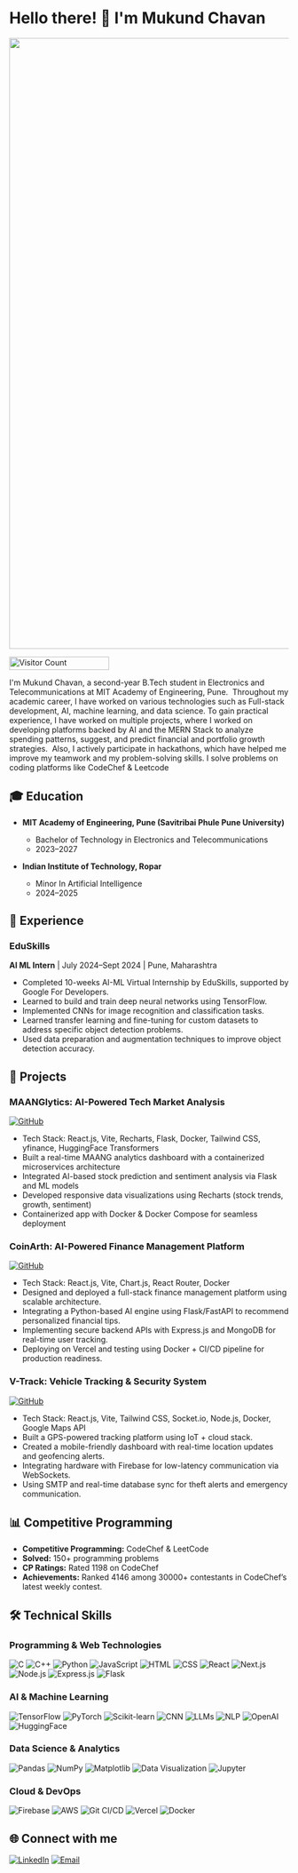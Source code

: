 # Hello there! 👋 I'm Mukund Chavan

<p align="center">
  <img src="https://i.redd.it/n8agw6z2smyb1.gif" width="1100">
</p>

<p align="start">
  <img src="https://profile-counter.glitch.me/{MukundC25}/count.svg" alt="Visitor Count" width="180" height="24" />
</p>

I'm Mukund Chavan, a second-year B.Tech student in Electronics and Telecommunications at MIT Academy of Engineering, Pune. 
Throughout my academic career, I have worked on various technologies such as Full-stack development, AI, machine learning, and data science. To gain practical experience, I have worked on multiple projects, where I worked on developing platforms backed by AI and the MERN Stack to analyze spending patterns, suggest, and predict financial and portfolio growth strategies. 
Also, I actively participate in hackathons, which have helped me improve my teamwork and my problem-solving skills. I solve problems on coding platforms like CodeChef & Leetcode 


## 🎓 Education

- **MIT Academy of Engineering, Pune (Savitribai Phule Pune University)**
  - Bachelor of Technology in Electronics and Telecommunications
  - 2023–2027

- **Indian Institute of Technology, Ropar**
  - Minor In Artificial Intelligence
  - 2024–2025

## 💼 Experience

### EduSkills
**AI ML Intern** | July 2024–Sept 2024 | Pune, Maharashtra
- Completed 10-weeks AI-ML Virtual Internship by EduSkills, supported by Google For Developers.
- Learned to build and train deep neural networks using TensorFlow.
- Implemented CNNs for image recognition and classification tasks.
- Learned transfer learning and fine-tuning for custom datasets to address specific object detection problems.
- Used data preparation and augmentation techniques to improve object detection accuracy.


## 🚀 Projects

### MAANGlytics: AI-Powered Tech Market Analysis
[![GitHub](https://img.shields.io/badge/GitHub-View_Project-blue?style=flat&logo=github)](https://github.com/MukundC25/maang-analytics-hub)
- Tech Stack: React.js, Vite, Recharts, Flask, Docker, Tailwind CSS, yfinance, HuggingFace Transformers
- Built a real-time MAANG analytics dashboard with a containerized microservices architecture
- Integrated AI-based stock prediction and sentiment analysis via Flask and ML models
- Developed responsive data visualizations using Recharts (stock trends, growth, sentiment)
- Containerized app with Docker & Docker Compose for seamless deployment
  
### CoinArth: AI-Powered Finance Management Platform
[![GitHub](https://img.shields.io/badge/GitHub-View_Project-blue?style=flat&logo=github)](https://github.com/MukundC25/coinarth-f)
- Tech Stack: React.js, Vite, Chart.js, React Router, Docker
- Designed and deployed a full-stack finance management platform using scalable architecture.
- Integrating a Python-based AI engine using Flask/FastAPI to recommend personalized financial tips.
- Implementing secure backend APIs with Express.js and MongoDB for real-time user tracking.
- Deploying on Vercel and testing using Docker + CI/CD pipeline for production readiness.

### V-Track: Vehicle Tracking & Security System 
[![GitHub](https://img.shields.io/badge/GitHub-View_Project-blue?style=flat&logo=github)](https://github.com/MukundC25/vtrack)
- Tech Stack: React.js, Vite, Tailwind CSS, Socket.io, Node.js, Docker, Google Maps API
- Built a GPS-powered tracking platform using IoT + cloud stack.
- Created a mobile-friendly dashboard with real-time location updates and geofencing alerts.
- Integrating hardware with Firebase for low-latency communication via WebSockets.
- Using SMTP and real-time database sync for theft alerts and emergency communication.


## 📊 Competitive Programming

- **Competitive Programming:** CodeChef & LeetCode
- **Solved:** 150+ programming problems
- **CP Ratings:** Rated 1198 on CodeChef 
- **Achievements:** Ranked 4146 among 30000+ contestants in CodeChef’s latest weekly contest.


## 🛠 Technical Skills

### Programming & Web Technologies
![C](https://img.shields.io/badge/C-%2300599C.svg?style=flat&logo=c&logoColor=white)
![C++](https://img.shields.io/badge/C++-%2300599C.svg?style=flat&logo=c%2B%2B&logoColor=white)
![Python](https://img.shields.io/badge/Python-%2314354C.svg?style=flat&logo=python&logoColor=white)
![JavaScript](https://img.shields.io/badge/JavaScript-%23F7DF1E.svg?style=flat&logo=javascript&logoColor=black)
![HTML](https://img.shields.io/badge/HTML-%23E34F26.svg?style=flat&logo=html5&logoColor=white)
![CSS](https://img.shields.io/badge/CSS-%231572B6.svg?style=flat&logo=css3&logoColor=white)
![React](https://img.shields.io/badge/React-%2361DAFB.svg?style=flat&logo=react&logoColor=black)
![Next.js](https://img.shields.io/badge/Next.js-%23000000.svg?style=flat&logo=next.js&logoColor=white)
![Node.js](https://img.shields.io/badge/Node.js-%23339933.svg?style=flat&logo=node.js&logoColor=white)
![Express.js](https://img.shields.io/badge/Express.js-%23404D59.svg?style=flat&logo=express&logoColor=white)
![Flask](https://img.shields.io/badge/Flask-%23000000.svg?style=flat&logo=flask&logoColor=white)

### AI & Machine Learning
![TensorFlow](https://img.shields.io/badge/TensorFlow-%23FF6F00.svg?style=flat&logo=tensorflow&logoColor=white)
![PyTorch](https://img.shields.io/badge/PyTorch-%23EE4C2C.svg?style=flat&logo=pytorch&logoColor=white)
![Scikit-learn](https://img.shields.io/badge/Scikit--learn-%23F7931E.svg?style=flat&logo=scikit-learn&logoColor=white)
![CNN](https://img.shields.io/badge/CNN-%23FF6F00.svg?style=flat&logo=opencv&logoColor=white)
![LLMs](https://img.shields.io/badge/LLMs-%23007ACC.svg?style=flat&logo=openai&logoColor=white)
![NLP](https://img.shields.io/badge/NLP-%231572B6.svg?style=flat&logo=deepai&logoColor=white)
![OpenAI](https://img.shields.io/badge/OpenAI-%23412991.svg?style=flat&logo=openai&logoColor=white)
![HuggingFace](https://img.shields.io/badge/🤗_HuggingFace-%23FFD21E.svg?style=flat&logo=huggingface&logoColor=black)

### Data Science & Analytics
![Pandas](https://img.shields.io/badge/Pandas-%23150458.svg?style=flat&logo=pandas&logoColor=white)
![NumPy](https://img.shields.io/badge/NumPy-%23013243.svg?style=flat&logo=numpy&logoColor=white)
![Matplotlib](https://img.shields.io/badge/Matplotlib-%23FF6F00.svg?style=flat&logo=python&logoColor=white)
![Data Visualization](https://img.shields.io/badge/Data%20Visualization-%231572B6.svg?style=flat&logo=tableau&logoColor=white)
![Jupyter](https://img.shields.io/badge/Jupyter-%23F37626.svg?style=flat&logo=jupyter&logoColor=white)

### Cloud & DevOps
![Firebase](https://img.shields.io/badge/Firebase-%23FFCA28.svg?style=flat&logo=firebase&logoColor=black)
![AWS](https://img.shields.io/badge/AWS-%23232F3E.svg?style=flat&logo=amazonaws&logoColor=white)
![Git CI/CD](https://img.shields.io/badge/Git%20CI/CD-%23F05032.svg?style=flat&logo=git&logoColor=white)
![Vercel](https://img.shields.io/badge/Vercel-%23000000.svg?style=flat&logo=vercel&logoColor=white)
![Docker](https://img.shields.io/badge/Docker-%232496ED.svg?style=flat&logo=docker&logoColor=white)

## 🌐 Connect with me

[![LinkedIn](https://img.shields.io/badge/LinkedIn-%230077B5.svg?style=flat&logo=linkedin&logoColor=white)](https://www.linkedin.com/in/mukundchavan2)
[![Email](https://img.shields.io/badge/Email-%23D14836.svg?style=flat&logo=gmail&logoColor=white)](mailto:officialmukundchavan@gmail.com)
